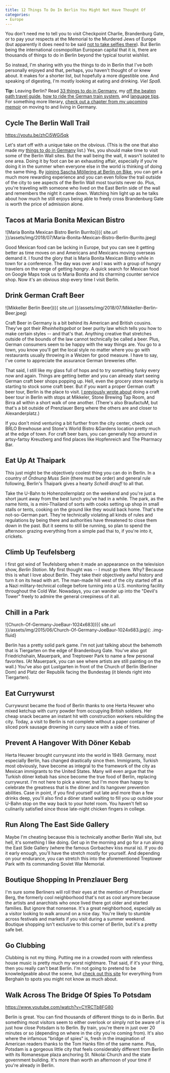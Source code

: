 ```yaml
---
title: 12 Things To Do In Berlin You Might Not Have Thought Of
categories:
- Europe
---
```


You don't need me to tell you to visit Checkpoint Charlie, Brandenburg Gate, or to pay your respects at the Memorial to the Murdered Jews of Europe (but apparently it does need to be said [not to take selfies there](https://metro.co.uk/2017/01/19/powerful-images-that-show-why-holocaust-selfies-are-so-disrespectful-6391091/)). But Berlin being the international cosmopolitan European capital that it is, there are thousands of things to do in Berlin beyond the typical tourist wishlist.

So instead, I'm sharing with you the things to do in Berlin that I've both personally enjoyed and that, perhaps, you haven't thought of or knew about. It makes for a shorter list, but hopefully a more digestible one. And speaking of digesting, I'm mostly looking at eating and drinking. _Viel Spaß._

**Tip:** Leaving Berlin? Read [33 things to do in Germany](https://withoutapath.com/things-to-do-in-germany/), my [off the beaten path travel guide](https://withoutapath.com/travel-guides/germany/), [how to ride the German train system](https://withoutapath.com/german-train/), and [language tips](https://withoutapath.com/most-important-german-travel-phrases/). For something more literary, [check out a chapter from my upcoming memoir](https://withoutapath.com/heimat-germany/) on moving to and living in Germany.

<!-- more -->

## Cycle The Berlin Wall Trail

https://youtu.be/zhCi5WGi5qk

Let's start off with a unique take on the obvious. (This is the one that also made my [things to do in Germany](https://withoutapath.com/things-to-do-in-germany/) list.) Yes, you should make time to visit some of the Berlin Wall sites. But the wall being the wall, it wasn't isolated to one area. Doing it by foot can be an exhausting affair, especially if you're doing it in the summer when everyone else in the world is thinking of doing the same thing. By [joining Sascha Möllering at Berlin on Bike](http://www.bbc.com/travel/story/20150825-a-berlin-bike-ride-like-no-other), you can get a much more rewarding experience and you can even follow the trail outside of the city to see aspects of the Berlin Wall most tourists never do. Plus, you're traveling with someone who lived on the East Berlin side of the wall and remembers the night it came down. Watching him light up as he talks about how much he still enjoys being able to freely cross Brandenburg Gate is worth the price of admission alone.

## Tacos at Maria Bonita Mexican Bistro

![Maria Bonita Mexican Bistro Berlin Burrito]({{ site.url }}/assets/img/2018/07/Maria-Bonita-Mexican-Bistro-Berlin-Burrito.jpeg)

Good Mexican food can be lacking in Europe, but you can see it getting better as time moves on and Americans and Mexicans moving overseas demand it. I found the glory that is Maria Bonita Mexican Bistro while in town for a conference. The day was over and I was with a group of hungry travelers on the verge of getting _hangry_. A quick search for Mexican food on Google Maps took us to Maria Bonita and its charming counter service shop. Now it's an obvious stop every time I visit Berlin.

## Drink German Craft Beer

![Mikkeller Berlin Beer]({{ site.url }}/assets/img/2018/07/Mikkeller-Berlin-Beer.jpeg)

Craft Beer in Germany is a bit behind its American and British cousins. They've got their _Rheinheitsgebot_ or beer purity law which tells you how to make certain styles -- and that's that. Anything creative that stretches outside of the bounds of the law cannot technically be called a beer. Plus, German consumers seem to be happy with the way things are. You go to a town, you know you'll get the local style no matter where you go with restaurants usually throwing in a Weizen for good measure. I have to say, I've come to appreciate the assurance German breweries offer. 

That said, I still like my glass full of hops and to try something funky every now and again. Things are getting better and you can already start seeing German craft beer shops popping up. Hell, even the grocery store nearby is starting to stock some craft beer. But if you want a proper German craft beer tour, Berlin is the place to visit. [I previously wrote about](https://withoutapath.com/craft-beer-berlin/) doing a craft beer tour in Berlin with stops at Mikkeler, Stone Brewing Tap Room, and Birra all within a short walk of one another. (There's also BraufactuM, but that's a bit outside of Prenzlauer Berg where the others are and closer to Alexanderplatz.)

If you don't mind venturing a bit further from the city center, check out BRLO Brewhouse and Stone's World Bistro &Gardens location pretty much at the edge of town. For craft beer bars, you can generally hop around in artsy-fartsy Kreuzberg and find places like Hopfenreich and The Pharmacy Bar.

## Eat Up At Thaipark

This just might be the objectively coolest thing you can do in Berlin. In a country of _Ordnung Muss Sein_ (there must be order) and general rule following, Berlin's Thaipark gives a hearty _Scheiß drauf!_ to all that.

Take the U-Bahn to Hohenzollernplatz on the weekend and you're just a short jaunt away from the best lunch you've had in a while. The park, as the name hints, is a mini-Thailand of sorts with cooks setting up shop in small stalls or tents, cooking on the ground like they would back home. That's the not-so-German part. They're technically violating all kinds of rules and regulations by being there and authorities have threatened to close them down in the past. But it seems to still be running, so plan to spend the afternoon grazing everything from a simple pad thai to, if you're into it, crickets.

## Climb Up Teufelsberg

I first got wind of Teufelsberg when it made an appearance on the television show, _Berlin Station_. My first thought was -- I must go there. Why? Because this is what I love about Berlin. They take their objectively awful history and turn it on its head with art. The man-made hill west of the city started off as a Nazi military-technical college before turning into a U.S. monitoring facility throughout the Cold War. Nowadays, you can wander up into the "Devil's Tower" freely to admire the general creepiness of it all.

## Chill in a Park

![Church-Of-Germany-JoeBaur-1024x683]({{ site.url }}/assets/img/2015/06/Church-Of-Germany-JoeBaur-1024x683.jpg){: .img-fluid}

Berlin has a pretty solid park game. I'm not just talking about the behemoth that is Tiergarten on the edge of Brandenburg Gate. You've also got Friedrichshain, Mauerpark, and Treptower Park to name a few personal favorites. (At Mauerpark, you can see where artists are still painting on the wall.) You've also got Lustgarten in front of the Church of Berlin (Berliner Dom) and Platz der Republik facing the Bundestag (it blends right into Tiergarten).

## Eat Currywurst

Currywurst became the food of Berlin thanks to one Herta Heuwer who mixed ketchup with curry powder from occupying British soldiers. Her cheap snack became an instant hit with construction workers rebuilding the city. Today, a visit to Berlin is not complete without a paper container of sliced pork sausage drowning in curry sauce with a side of fries.

## Prevent A Hangover With Döner Kebab

Herta Heuwer brought currywurst into the world in 1949. Germany, most especially Berlin, has changed drastically since then. Immigrants, Turkish most obviously, have become as integral to the framework of the city as Mexican immigrants to the United States. Many will even argue that the Turkish döner kebab has since become the true food of Berlin, replacing currywurst. I'm not here to pick a winner, but I'm more than happy to celebrate the greatness that is the döner and its hangover prevention abilities. Case in point, if you find yourself out late and more than a few drinks deep, you'll also find a döner stand waiting to fill you up outside your U-Bahn stop on the way back to your hotel room. You haven't felt so culinarily satisfied since those late-night chicken fingers in college.

## Run Along The East Side Gallery

Maybe I'm cheating because this is technically another Berlin Wall site, but hell, it's something I like doing. Get up in the morning and go for a run along the East Side Gallery (where the famous Gorbachev kiss mural is). If you do it early enough, you'll have the stretch mostly for yourself. And depending on your endurance, you can stretch this into the aforementioned Treptower Park with its commanding Soviet War Memorial.

## Boutique Shopping In Prenzlauer Berg

I'm sure some Berliners will roll their eyes at the mention of Prenzlauer Berg, the formerly cool neighborhood that's not as cool anymore because the artists and anarchists who once lived there got older and started families. But ignore that nonsense. It's a great neighborhood, especially as a visitor looking to walk around on a nice day. You're likely to stumble across festivals and markets if you visit during a summer weekend. Boutique shopping isn't exclusive to this corner of Berlin, but it's a pretty safe bet.

## Go Clubbing

Clubbing is not my thing. Putting me in a crowded room with relentless house music is pretty much my worst nightmare. That said, if it's your thing, then you really can't beat Berlin. I'm not going to pretend to be knowledgeable about the scene, but [check out this site](http://www.berlinclubs.com/) for everything from Berghain to spots you might not know as much about.

## Walk Across The Bridge Of Spies To Potsdam

https://www.youtube.com/watch?v=CYRCTb8FG80

Berlin is great. You can find thousands of different things to do in Berlin. But something most visitors seem to either overlook or simply not be aware of is just how close Potsdam is to Berlin. By train, you're there in just over 20 minutes or so (depending on where in the city you're coming from). It's also where the infamous "bridge of spies" is, fresh in the imagination of American readers thanks to the Tom Hanks film of the same name. Plus, Potsdam is a gorgeous little city that feels considerably different from Berlin with its Romanesque plaza anchoring St. Nikolai Church and the state government building. It's more than worth an afternoon of your time if you're already in Berlin.

